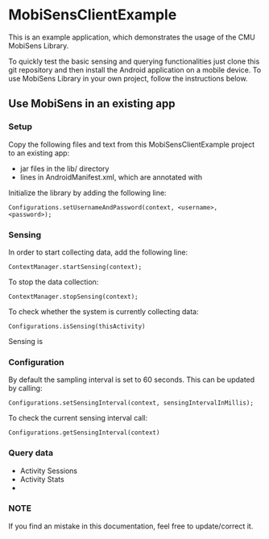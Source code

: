 MobiSensClientExample
=====================

This is an example application, which demonstrates the usage of the CMU MobiSens Library. 

To quickly test the basic sensing and querying functionalities just clone this git repository and then install the Android application on a mobile device. To use MobiSens Library in your own project, follow the instructions below.


Use MobiSens in an existing app
------------

### Setup

Copy the following files and text from this MobiSensClientExample project to an existing app:

- jar files in the lib/ directory  
- lines in AndroidManifest.xml, which are annotated with <!-- MobiSensLibrary ... -->

Initialize the library by adding the following line:

    Configurations.setUsernameAndPassword(context, <username>, <password>);



### Sensing

In order to start collecting data, add the following line:

    ContextManager.startSensing(context);
    
To stop the data collection:
    
    ContextManager.stopSensing(context);
    
To check whether the system is currently collecting data:
    
    Configurations.isSensing(thisActivity)


Sensing is 


### Configuration

By default the sampling interval is set to 60 seconds. This can be updated by calling:

    Configurations.setSensingInterval(context, sensingIntervalInMillis);


To check the current sensing interval call:

    Configurations.getSensingInterval(context)





### Query data

- Activity Sessions
- Activity Stats
- 


### NOTE
If you find an mistake in this documentation, feel free to update/correct it. 

